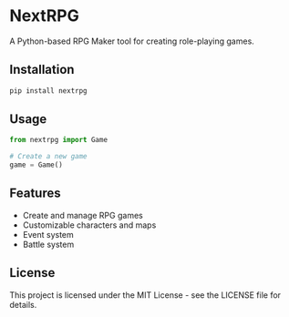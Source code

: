 # NextRPG

A Python-based RPG Maker tool for creating role-playing games.

## Installation

```bash
pip install nextrpg
```

## Usage

```python
from nextrpg import Game

# Create a new game
game = Game()
```

## Features

- Create and manage RPG games
- Customizable characters and maps
- Event system
- Battle system

## License

This project is licensed under the MIT License - see the LICENSE file for details. 